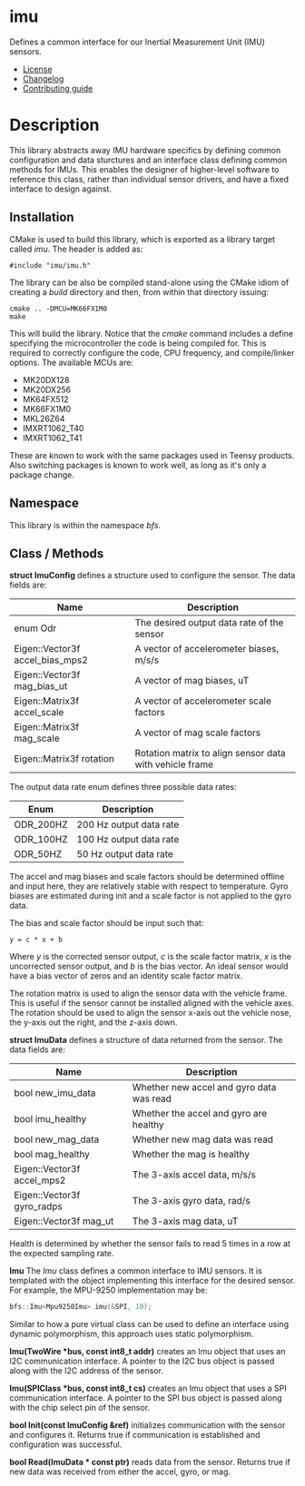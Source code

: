 # imu
Defines a common interface for our Inertial Measurement Unit (IMU) sensors.
   * [License](LICENSE.md)
   * [Changelog](CHANGELOG.md)
   * [Contributing guide](CONTRIBUTING.md)

# Description
This library abstracts away IMU hardware specifics by defining common configuration and data sturctures and an interface class defining common methods for IMUs. This enables the designer of higher-level software to reference this class, rather than individual sensor drivers, and have a fixed interface to design against.

## Installation
CMake is used to build this library, which is exported as a library target called *imu*. The header is added as:

```
#include "imu/imu.h"
```

The library can be also be compiled stand-alone using the CMake idiom of creating a *build* directory and then, from within that directory issuing:

```
cmake .. -DMCU=MK66FX1M0
make
```

This will build the library. Notice that the *cmake* command includes a define specifying the microcontroller the code is being compiled for. This is required to correctly configure the code, CPU frequency, and compile/linker options. The available MCUs are:
   * MK20DX128
   * MK20DX256
   * MK64FX512
   * MK66FX1M0
   * MKL26Z64
   * IMXRT1062_T40
   * IMXRT1062_T41

These are known to work with the same packages used in Teensy products. Also switching packages is known to work well, as long as it's only a package change.

## Namespace
This library is within the namespace *bfs*.

## Class / Methods

**struct ImuConfig** defines a structure used to configure the sensor. The data fields are:

| Name | Description |
| --- | --- |
| enum Odr | The desired output data rate of the sensor |
| Eigen::Vector3f accel_bias_mps2 | A vector of accelerometer biases, m/s/s |
| Eigen::Vector3f mag_bias_ut | A vector of mag biases, uT |
| Eigen::Matrix3f accel_scale | A vector of accelerometer scale factors |
| Eigen::Matrix3f mag_scale | A vector of mag scale factors |
| Eigen::Matrix3f rotation | Rotation matrix to align sensor data with vehicle frame |

The output data rate enum defines three possible data rates:

| Enum | Description |
| --- | --- |
| ODR_200HZ | 200 Hz output data rate |
| ODR_100HZ | 100 Hz output data rate |
| ODR_50HZ | 50 Hz output data rate |

The accel and mag biases and scale factors should be determined offline and input here, they are relatively stable with respect to temperature. Gyro biases are estimated during init and a scale factor is not applied to the gyro data.

The bias and scale factor should be input such that:

```
y = c * x + b
```

Where *y* is the corrected sensor output, *c* is the scale factor matrix, *x* is the uncorrected sensor output, and *b* is the bias vector. An ideal sensor would have a bias vector of zeros and an identity scale factor matrix. 

The rotation matrix is used to align the sensor data with the vehicle frame. This is useful if the sensor cannot be installed aligned with the vehicle axes. The rotation should be used to align the sensor x-axis out the vehicle nose, the y-axis out the right, and the z-axis down.

**struct ImuData** defines a structure of data returned from the sensor. The data fields are:

| Name | Description |
| --- | --- |
| bool new_imu_data | Whether new accel and gyro data was read |
| bool imu_healthy | Whether the accel and gyro are healthy |
| bool new_mag_data | Whether new mag data was read |
| bool mag_healthy | Whether the mag is healthy |
| Eigen::Vector3f accel_mps2 | The 3-axis accel data, m/s/s |
| Eigen::Vector3f gyro_radps | The 3-axis gyro data, rad/s |
| Eigen::Vector3f mag_ut | The 3-axis mag data, uT |

Health is determined by whether the sensor fails to read 5 times in a row at the expected sampling rate.

**Imu** The *Imu* class defines a common interface to IMU sensors. It is templated with the object implementing this interface for the desired sensor. For example, the MPU-9250 implementation may be:

```C++
bfs::Imu<Mpu9250Imu> imu(&SPI, 10);
```

Similar to how a pure virtual class can be used to define an interface using dynamic polymorphism, this approach uses static polymorphism.

**Imu(TwoWire &ast;bus, const int8_t addr)** creates an Imu object that uses an I2C communication interface. A pointer to the I2C bus object is passed along with the I2C address of the sensor.

**Imu(SPIClass &ast;bus, const int8_t cs)** creates an Imu object that uses a SPI communication interface. A pointer to the SPI bus object is passed along with the chip select pin of the sensor.

**bool Init(const ImuConfig &ref)** initializes communication with the sensor and configures it. Returns true if communication is established and configuration was successful.

**bool Read(ImuData &ast; const ptr)** reads data from the sensor. Returns true if new data was received from either the accel, gyro, or mag.
